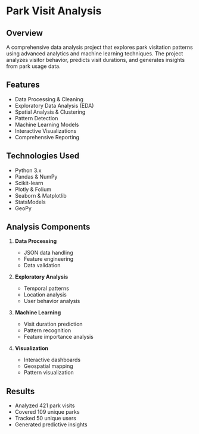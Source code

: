 # Park Visit Analysis

## Overview
A comprehensive data analysis project that explores park visitation patterns using advanced analytics and machine learning techniques. The project analyzes visitor behavior, predicts visit durations, and generates insights from park usage data.

## Features
- Data Processing & Cleaning
- Exploratory Data Analysis (EDA)
- Spatial Analysis & Clustering
- Pattern Detection
- Machine Learning Models
- Interactive Visualizations
- Comprehensive Reporting

## Technologies Used
- Python 3.x
- Pandas & NumPy
- Scikit-learn
- Plotly & Folium
- Seaborn & Matplotlib
- StatsModels
- GeoPy

## Analysis Components
1. **Data Processing**
   - JSON data handling
   - Feature engineering
   - Data validation

2. **Exploratory Analysis**
   - Temporal patterns
   - Location analysis
   - User behavior analysis

3. **Machine Learning**
   - Visit duration prediction
   - Pattern recognition
   - Feature importance analysis

4. **Visualization**
   - Interactive dashboards
   - Geospatial mapping
   - Pattern visualization

## Results
- Analyzed 421 park visits
- Covered 109 unique parks
- Tracked 50 unique users
- Generated predictive insights
